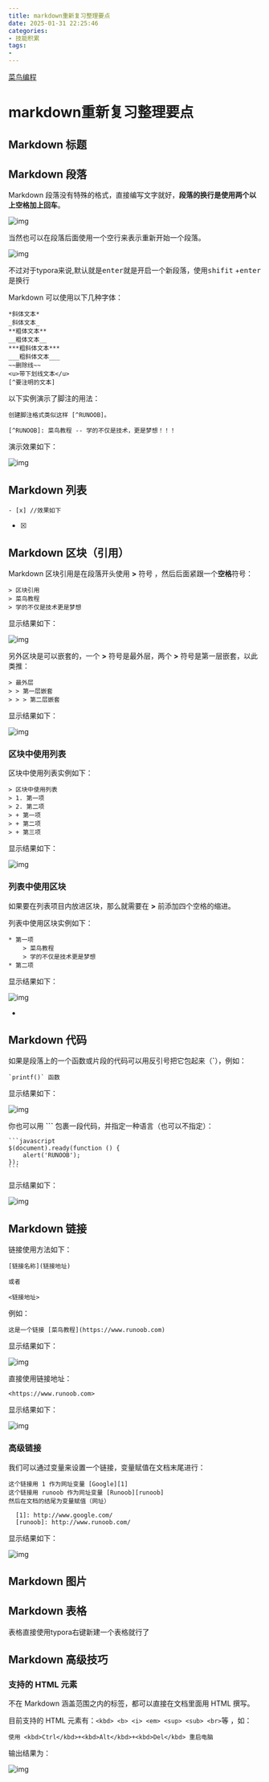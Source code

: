 ```yaml
---
title: markdown重新复习整理要点
date: 2025-01-31 22:25:46
categories:
- 技能积累
tags:
- 
---
```


[菜鸟编程](https://www.runoob.com/markdown/md-advance.html)

# markdown重新复习整理要点

## Markdown 标题

## Markdown 段落



Markdown 段落没有特殊的格式，直接编写文字就好，**段落的换行是使用两个以上空格加上回车**。

![img](./36A89BDA-A062-4D66-A41B-0EBEE7891AB9.jpg)

当然也可以在段落后面使用一个空行来表示重新开始一个段落。

![img](./3F254936-778E-417A-BEF2-467116A55D00.jpg)

不过对于typora来说,默认就是<kbd>enter</kbd>就是开启一个新段落，使用<kbd>shifit</kbd> +<kbd>enter</kbd>是换行

Markdown 可以使用以下几种字体：

```
*斜体文本*
_斜体文本_
**粗体文本**
__粗体文本__
***粗斜体文本***
___粗斜体文本___
~~删除线~~
<u>带下划线文本</u>
[^要注明的文本]
```

以下实例演示了脚注的用法：

```
创建脚注格式类似这样 [^RUNOOB]。

[^RUNOOB]: 菜鸟教程 -- 学的不仅是技术，更是梦想！！！
```

演示效果如下：

![img](./md5.gif)

## Markdown 列表

``` 
- [x] //效果如下
```

- [x] 

## Markdown 区块（引用）

 

Markdown 区块引用是在段落开头使用 **>** 符号 ，然后后面紧跟一个**空格**符号：

```
> 区块引用
> 菜鸟教程
> 学的不仅是技术更是梦想
```

显示结果如下：

![img](./DFE1124E-BC38-4C12-B7AC-053E560D4C9C-1738334716233-24.jpg)

另外区块是可以嵌套的，一个 **>** 符号是最外层，两个 **>** 符号是第一层嵌套，以此类推：

```
> 最外层
> > 第一层嵌套
> > > 第二层嵌套
```

显示结果如下：

![img](./AA0A4A6A-33A7-48C7-971F-73FFC8FE85B0-1738334716234-27.jpg)

### 区块中使用列表

区块中使用列表实例如下：

```
> 区块中使用列表
> 1. 第一项
> 2. 第二项
> + 第一项
> + 第二项
> + 第三项
```

显示结果如下：

![img](./E3BF6399-6483-4C7A-8502-AE75E8D66C96.jpg)

### 列表中使用区块

如果要在列表项目内放进区块，那么就需要在 **>** 前添加四个空格的缩进。

列表中使用区块实例如下：

```
* 第一项
    > 菜鸟教程
    > 学的不仅是技术更是梦想
* 第二项
```

显示结果如下：

![img](./1B894FB4-53AC-4E2D-BA30-F4AE4DFA8B97.jpg)

- >




## Markdown 代码

如果是段落上的一个函数或片段的代码可以用反引号把它包起来（**`**），例如：

```
`printf()` 函数
```

显示结果如下：

![img](./C928FDA3-E0A7-4AFF-AB2A-B3AF44F93DF9.jpg)

你也可以用 **```** 包裹一段代码，并指定一种语言（也可以不指定）：

````
```javascript
$(document).ready(function () {
    alert('RUNOOB');
});
```
````

显示结果如下：

![img](./88F52386-2F98-4D7E-8935-E43BECA6D868.jpg)

## Markdown 链接

链接使用方法如下：

```
[链接名称](链接地址)

或者

<链接地址>
```

例如：

```
这是一个链接 [菜鸟教程](https://www.runoob.com)
```

显示结果如下：

![img](./49E6CB42-F780-4DA6-8290-DC757B51FB9A.jpg)

直接使用链接地址：

```
<https://www.runoob.com>
```

显示结果如下：

![img](./9BFF60A1-DD71-4B63-987B-4665B31C7787.jpg)

### 高级链接

我们可以通过变量来设置一个链接，变量赋值在文档末尾进行：

```
这个链接用 1 作为网址变量 [Google][1]
这个链接用 runoob 作为网址变量 [Runoob][runoob]
然后在文档的结尾为变量赋值（网址）

  [1]: http://www.google.com/
  [runoob]: http://www.runoob.com/
```

显示结果如下：

![img](./EC3ED5D2-4F0D-492A-81B3-D485623D1A9E.jpg)

## Markdown 图片

## Markdown 表格

表格直接使用typora右键新建一个表格就行了

## Markdown 高级技巧

### 支持的 HTML 元素

不在 Markdown 涵盖范围之内的标签，都可以直接在文档里面用 HTML 撰写。

目前支持的 HTML 元素有：`<kbd> <b> <i> <em> <sup> <sub> <br>`等 ，如：

```
使用 <kbd>Ctrl</kbd>+<kbd>Alt</kbd>+<kbd>Del</kbd> 重启电脑
```

输出结果为：

![img](./81999271-F914-428D-B7BF-164BDC67CAAC.jpg)
